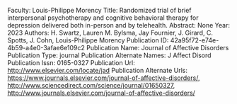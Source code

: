 Faculty: Louis-Philippe Morency
Title: Randomized trial of brief interpersonal psychotherapy and cognitive behavioral therapy for depression delivered both in-person and by telehealth.
Abstract: None
Year: 2023
Authors: H. Swartz, Lauren M. Bylsma, Jay Fournier, J. Girard, C. Spotts, J. Cohn, Louis-Philippe Morency
Publication ID: 42a95f72-e74e-4b59-a4e0-3afae6e109c2
Publication Name: Journal of Affective Disorders
Publication Type: journal
Publication Alternate Names: J Affect Disord
Publication Issn: 0165-0327
Publication Url: http://www.elsevier.com/locate/jad
Publication Alternate Urls: https://www.journals.elsevier.com/journal-of-affective-disorders/, http://www.sciencedirect.com/science/journal/01650327, http://www.journals.elsevier.com/journal-of-affective-disorders/
